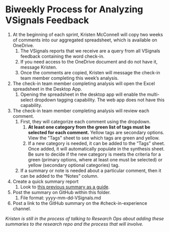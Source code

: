 # Biweekly Process for Analyzing VSignals Feedback

1. At the beginning of each sprint, Kristen McConnell will copy two weeks of comments into our aggregated spreadsheet, which is available on OneDrive.
    1. The VSignals reports that we receive are a query from all VSignals feedback containing the word check-in.
    2. If you need access to the OneDrive document and do not have it, message Kristen.
    3. Once the comments are copied, Kristen will message the check-in team member completing this week’s analysis.
2. The check-in team member completing analysis will open the Excel spreadsheet in the Desktop App.
    1. Opening the spreadsheet in the desktop app will enable the multi-select dropdown tagging capability. The web app does not have this capability.
3. The check-in team member completing analysis will review each comment.
    1.  First, they will categorize each comment using the dropdown.
        1. **At least one category from the green list of tags must be selected for each comment.** Yellow tags are secondary options. View the "Tags" sheet to see which tags are green and yellow.
        2. If a new category is needed, it can be added to the “Tags” sheet. Once added, it will automatically populate in the synthesis sheet. Be sure to decide if the new category is meets the criteria for a green (primary options, where at least one must be selected) or yellow (secondary optional categories) tag.
    2. If a summary or note is needed about a particular comment, then it can be added to the “Notes” column.
4. Create a quick summary report
    1. Look to [this previous summary as a guide](https://github.com/department-of-veterans-affairs/va.gov-team/blob/master/products/health-care/checkin/research/VSignals/2022-09-VSignals.md).
5. Post the summary on GitHub within this folder.
    1. File format: yyyy-mm-dd-VSignals.md
6. Post a link to the GitHub summary on the #check-in-experience channel.

*Kristen is still in the process of talking to Research Ops about adding these summaries to the research repo and the process that will involve.*
